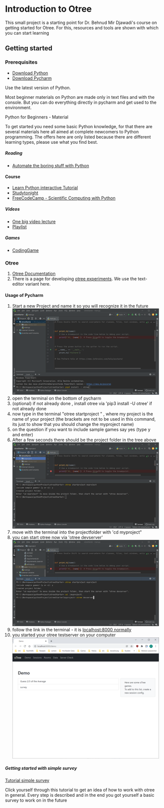 # Introduction to Otree

This small project is a starting point for Dr. Behnud Mir Djawadi's course on getting started for Otree.
For this, resources and tools are shown with which you can start learning 

## Getting started

### Prerequisites 

- [Download Python](https://www.python.org/downloads/)
- [Download Pycharm](https://www.jetbrains.com/de-de/pycharm/download) 

Use the latest version of Python.

Most beginner materials on Python are made only in text files and with the console. But you can do everything directly in pycharm and get used to the environment.

 Python for Beginners - Material

To get started you need some basic Python knowledge, for that there are several materials here all aimed at complete newcomers to Python programming. The offers here are only listed because there are different learning types, please use what you find best.

##### Reading
- [Automate the boring stuff with Python](https://automatetheboringstuff.com/)

#### Course 
- [Learn Python interactive Tutorial](https://www.learnpython.org/)  
- [Studytonight](https://www.studytonight.com/python/)
- [FreeCodeCamp - Scientific Computing with Python](https://www.freecodecamp.org/learn/scientific-computing-with-python/)
##### Videos

- [One big video lecture](https://www.youtube.com/watch?v=_uQrJ0TkZlc)
- [Playlist](https://www.youtube.com/watch?v=Z1Yd7upQsXY&list=PLBZBJbE_rGRWeh5mIBhD-hhDwSEDxogDg&index=1)

##### Games
- [CodingGame](https://www.codingame.com/start)

### Otree 

1. [Otree Documentation](https://otree.readthedocs.io/en/latest/install.html)
2. There is a page for developing [otree experiments](https://www.otreehub.com/). We use the text-editor variant here.

#### Usage of Pycharm
1. Start a new Project and name it so you will recognize it in the future
![img.png](img.png)
2. open the terminal on the bottom of pycharm
3. (optional) if not already done , install otree via 'pip3 install -U otree' if not already done
4. now type in the terminal "otree startproject <myproject>" , where my project is the name of your project (the brackets are not to be used in this command, its just to show that you should change the myproject name)
5. on the question if you want to include sample games say yes (type y and enter)
6. After a few seconds there should be the project folder in the tree above 
![img_1.png](img_1.png)
7. move with the terminal into the projectfolder with 'cd myproject" 
8. you can start otree now via 'otree devserver'![img_2.png](img_2.png)
9. follow the link in the terminal - it is [localhost:8000 normally](http://localhost:8000/) 
10. you started your otree testserver on your computer![img_3.png](img_3.png)

##### Getting started with simple survey

[Tutorial simple survey](https://otree.readthedocs.io/en/latest/tutorial/part1_texteditor.html)

Click yourself through this tutorial to get an idea of how to work with otree in general.
Every step is described and in the end you got yourself a basic survey to work on in the future 